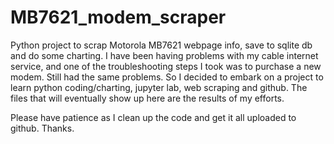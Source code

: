 # MB7621_modem_scraper
Python project to scrap Motorola MB7621 webpage info, save to sqlite db and do some charting. I have been having problems with my cable internet service, and one of the troubleshooting steps I took was to purchase a new modem. Still had the same problems. So I decided to embark on a project to learn python coding/charting, jupyter lab, web scraping and github. The files that will eventually show up here are the results of my efforts.

Please have patience as I clean up the code and get it all uploaded to github. Thanks.
